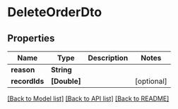 # DeleteOrderDto

## Properties
Name | Type | Description | Notes
------------ | ------------- | ------------- | -------------
**reason** | **String** |  | 
**recordIds** | **[Double]** |  | [optional] 

[[Back to Model list]](../README.md#documentation-for-models) [[Back to API list]](../README.md#documentation-for-api-endpoints) [[Back to README]](../README.md)


